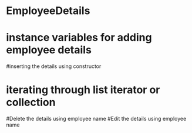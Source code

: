 # EmployeeDetails
# instance variables for adding employee details
#inserting the details using constructor
# iterating through list iterator or collection
#Delete the details using employee name
#Edit the details using employee name
